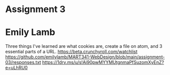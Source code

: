 # Assignment 3
# Emily Lamb
Three things I've learned are what cookies are, create a file on atom, and 3 essential parts of a URL.
https://beta.crunchyroll.com/watchlist
https://github.com/emilylamb/MART341-WebDesign/blob/main/assignment-03/responses.txt
https://1drv.ms/u/s!Ai90pwMYYMUtgnmaPfSuzomXyEnZ?e=uLhRU0
